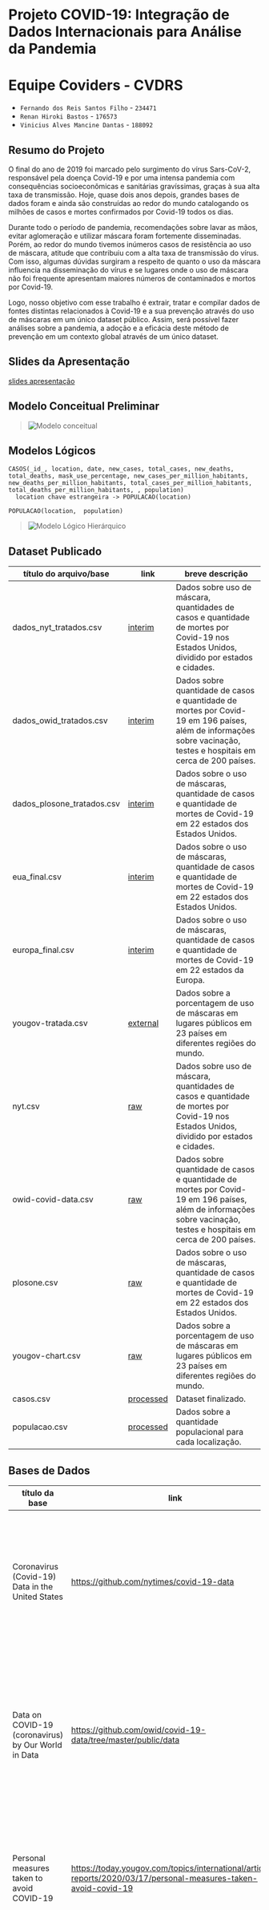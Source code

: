 # Projeto COVID-19: Integração de Dados Internacionais para Análise da Pandemia

# Equipe Coviders - CVDRS
* `Fernando dos Reis Santos Filho` - `234471`
* `Renan Hiroki Bastos` - `176573`
* `Vinicius Alves Mancine Dantas` - `188092`

## Resumo do Projeto
O final do ano de 2019 foi marcado pelo surgimento do vírus Sars-CoV-2, responsável pela doença Covid-19 e por uma intensa pandemia com consequências socioeconômicas e sanitárias gravíssimas, graças à sua alta taxa de transmissão. Hoje, quase dois anos depois, grandes bases de dados foram e ainda são construídas ao redor do mundo catalogando os milhões de casos e mortes confirmados por Covid-19 todos os dias.

Durante todo o período de pandemia, recomendações sobre lavar as mãos, evitar aglomeração e utilizar máscara foram fortemente disseminadas. Porém, ao redor do mundo tivemos inúmeros casos de resistência ao uso de máscara, atitude que contribuiu com a alta taxa de transmissão do vírus. Com isso, algumas dúvidas surgiram a respeito de quanto o uso da máscara influencia na disseminação do vírus e se lugares onde o uso de máscara não foi frequente apresentam maiores números de contaminados e mortos por Covid-19.

Logo, nosso objetivo com esse trabalho é extrair, tratar e compilar dados  de fontes distintas relacionados à Covid-19 e a sua prevenção através do uso de máscaras em um único dataset público. Assim, será possível fazer análises sobre a pandemia, a adoção e a eficácia deste método de prevenção em um contexto global através de um único dataset.
## Slides da Apresentação
[slides apresentação](slides/MC536-TrabalhoFinal.pdf)
## Modelo Conceitual Preliminar

> ![Modelo conceitual](assets/modelo-conceitual.png)
## Modelos Lógicos

~~~
CASOS(_id_, location, date, new_cases, total_cases, new_deaths, total_deaths, mask_use_percentage, new_cases_per_million_habitants, new_deaths_per_million_habitants, total_cases_per_million_habitants, total_deaths_per_million_habitants, , population)
  location chave estrangeira -> POPULACAO(location)

POPULACAO(location,  population)
~~~

> ![Modelo Lógico Hierárquico](assets/modelo-logico-hierarquico.png)

## Dataset Publicado

título do arquivo/base | link | breve descrição
----- | ----- | -----
dados_nyt_tratados.csv  | [interim](data/interim/dados_nyt_tratados.csv) | Dados sobre uso de máscara, quantidades de casos e quantidade de mortes por Covid-19 nos Estados Unidos, dividido por estados e cidades.
dados_owid_tratados.csv | [interim](data/interim/dados_owid_tratados.csv) | Dados sobre quantidade de casos e quantidade de mortes por Covid-19 em 196 países, além de informações sobre vacinação, testes e hospitais em cerca de 200 países.
dados_plosone_tratados.csv | [interim](data/interim/dados_plosone_tratados.csv) | Dados sobre o uso de máscaras, quantidade de casos e quantidade de mortes de Covid-19 em 22 estados dos Estados Unidos.
eua_final.csv | [interim](data/interim/eua_final.csv) | Dados sobre o uso de máscaras, quantidade de casos e quantidade de mortes de Covid-19 em 22 estados dos Estados Unidos.
europa_final.csv | [interim](data/interim/europa_final.csv) | Dados sobre o uso de máscaras, quantidade de casos e quantidade de mortes de Covid-19 em 22 estados da Europa.
yougov-tratada.csv | [external](data/external/yougov-tratada.csv) | Dados sobre a porcentagem de uso de máscaras em lugares públicos em 23 países em diferentes regiões do mundo.
nyt.csv | [raw](data/raw/nyt.csv) | Dados sobre uso de máscara, quantidades de casos e quantidade de mortes por Covid-19 nos Estados Unidos, dividido por estados e cidades.
owid-covid-data.csv | [raw](data/raw/owid-covid-data.csv) | Dados sobre quantidade de casos e quantidade de mortes por Covid-19 em 196 países, além de informações sobre vacinação, testes e hospitais em cerca de 200 países.
plosone.csv | [raw](data/raw/plosone.csv) | Dados sobre o uso de máscaras, quantidade de casos e quantidade de mortes de Covid-19 em 22 estados dos Estados Unidos.
yougov-chart.csv | [raw](data/raw/yougov-chart.csv) | Dados sobre a porcentagem de uso de máscaras em lugares públicos em 23 países em diferentes regiões do mundo.
casos.csv | [processed](data/processed/casos.csv) | Dataset finalizado.
populacao.csv | [processed](data/processed/populacao.csv) | Dados sobre a quantidade populacional para cada localização.

## Bases de Dados

título da base | link | breve descrição
----- | ----- | -----
Coronavirus (Covid-19) Data in the United States | https://github.com/nytimes/covid-19-data | Dados sobre uso de máscara, quantidades de casos e quantidade de mortes por Covid-19 nos Estados Unidos, dividido por estados e cidades.
Data on COVID-19 (coronavirus) by Our World in Data | https://github.com/owid/covid-19-data/tree/master/public/data | Dados sobre quantidade de casos e quantidade de mortes por Covid-19 em 196 países, além de informações sobre vacinação, testes e hospitais em cerca de 200 países.
Personal measures taken to avoid COVID-19 | https://today.yougov.com/topics/international/articles-reports/2020/03/17/personal-measures-taken-avoid-covid-19 | Dados sobre a porcentagem de uso de máscaras em lugares públicos em 23 países em diferentes regiões do mundo.
Mask adherence and rate of COVID-19 across the United States | https://journals.plos.org/plosone/article?id=10.1371/journal.pone.0249891#sec011 | Dados sobre o uso de máscaras, quantidade de casos e quantidade de mortes de Covid-19 em 22 estados dos Estados Unidos.

## Detalhamento do Projeto
> Apresente aqui detalhes do processo de construção do dataset e análise. Nesta seção ou na seção de Perguntas podem aparecer destaques de código como indicado a seguir. Note que foi usada uma técnica de highlight de código, que envolve colocar o nome da linguagem na abertura de um trecho com `~~~`, tal como `~~~python`.
> Os destaques de código devem ser trechos pequenos de poucas linhas, que estejam diretamente ligados a alguma explicação. Não utilize trechos extensos de código. Se algum código funcionar online (tal como um Jupyter Notebook), aqui pode haver links. No caso do Jupyter, preferencialmente para o Binder abrindo diretamente o notebook em questão.
~~~python
df = pd.read_excel("/content/drive/My Drive/Colab Notebooks/dataset.xlsx");
sns.set(color_codes=True);
sns.distplot(df.Hemoglobin);
plt.show();
~~~

> Se usar Orange para alguma análise, você pode apresentar uma captura do workflow, como o exemplo a seguir e descrevê-lo:
![Workflow no Orange](images/orange-zombie-meals-prediction.png)
> Coloque um link para o arquivo do notebook, programas ou workflows que executam as operações que você apresentar.
> Aqui devem ser apresentadas as operações de construção do dataset:
* extração de dados de fontes não estruturadas como, por exemplo, páginas Web
* agregação de dados fragmentados obtidos a partir de API
* integração de dados de múltiplas fontes
* tratamento de dados
* transformação de dados para facilitar análise e pesquisa
> Se for notebook, ele estará dentro da pasta `notebook`. Se por alguma razão o código não for executável no Jupyter, coloque na pasta `src` (por exemplo, arquivos do Orange ou Cytoscape). Se as operações envolverem queries executadas atraves de uma interface de um SGBD não executável no Jupyter, como o Cypher, apresente na forma de markdown.
## Evolução do Projeto
> Relatório de evolução, descrevendo as evoluções na modelagem do projeto, dificuldades enfrentadas, mudanças de rumo, melhorias e lições aprendidas. Referências aos diagramas, modelos e recortes de mudanças são bem-vindos.
> Podem ser apresentados destaques na evolução dos modelos conceitual e lógico. O modelo inicial e intermediários (quando relevantes) e explicação de refinamentos, mudanças ou evolução do projeto que fundamentaram as decisões.
> Relatar o processo para se alcançar os resultados é tão importante quanto os resultados.
## Perguntas de Pesquisa/Análise Combinadas e Respectivas Análises

### Pergunta/Análise 1
 * Os locais com maior número de casos são também os lugares com menor índice de uso de máscaras?

Para responder essa pergunta foi utilizada a estratégia de avaliar o número de casos confirmados de Covid-19 para cada quartil da porcentagem de adesão ao uso de máscara. Assim, é possível verificar se há alguma relação entre o número de de casos e o uso de máscaras e se países com maiores porcentagens de adesão ao uso da máscara possuem os menores números de casos de Covid.
 ~~~
SELECT sum(new_cases),
       avg(new_cases)
FROM casos,
WHERE mask_use_percentage < 25;

SELECT sum(new_cases),
       avg(new_cases)
FROM casos,
WHERE mask_use_percentage >= 25 AND mask_use_percentage < 50;

SELECT sum(new_cases),
       avg(new_cases)
FROM casos,
WHERE mask_use_percentage >= 50 AND mask_use_percentage < 75; 

SELECT sum(new_cases),
       avg(new_cases)
FROM casos,
WHERE mask_use_percentage >= 75;
 ~~~


### Pergunta/Análise 2
 * Quais são os locais com maior número de casos por índice de uso de máscaras?

Além de olhar a relação entre a adesão ao uso de máscaras e os casos confirmados de Covid em números absolutos é possível verificar essa relação em termos relativos. Para isso é possível criar a variável case_mask_rate como a taxa new_cases/mask_use_percentage e ordenar os países com o maior número de casos por índice de máscara.

  ~~~
SELECT location,
	   date,
	   mask_use_percentage,
	   new_cases,
	   new_cases/mask_use_percentage as case_mask_rate
FROM casos
WHERE mask_use_percentage > 0 AND new_cases > 0
ORDER BY case_mask_rate DESC
LIMIT 20;
 ~~~
 

### Pergunta/Análise 3
 * Há algum indício de que a frequência de uso de máscara influência na taxa de mortalidade?

Assim como o número de casos, a taxa de mortalidade também é um dado que é possível relacionar com a adesão ao uso de máscara. Para verificar de maneira mais eficiente a influência do uso de máscara na taxa de mortalidade, faz-se necessário entender os valores de forma relativa. Assim é possível gerar a taxa de mortalidaaade (número de mortes confirmadas por Covid para cada caso) mensal e total, permitindo analisar a influência do uso da máscara ao longo dos meses de pandemia sobre a taxa de mortalidade.

~~~
SELECT  location,
        date,
        mask_use_percentage,
        new_deaths/new_cases as monthly_death_rate,
        total_deaths/total_cases as overall_death_rate
FROM casos
ORDER BY mask_use_percentage, monthly_death_rate;
 ~~~
 
### Pergunta/Análise 4
 * Locais na mesma faixa de porcentagem de uso de máscara possuem taxas de infecções parecidas?
  ~~~
SELECT location,
       new_cases
FROM casos,
WHERE mask_use_percentage < 10;

SELECT location,
       new_cases
FROM casos,
WHERE mask_use_percentage >= 10 AND mask_user_percentage < 20;

SELECT location,
       new_cases
FROM casos,
WHERE mask_use_percentage >= 20 AND mask_user_percentage < 30;

SELECT location,
       new_cases
FROM casos,
WHERE mask_use_percentage >= 30 AND mask_user_percentage < 40;

SELECT location,
       new_cases
FROM casos,
WHERE mask_use_percentage >= 40 AND mask_user_percentage < 50;

SELECT location,
       new_cases
FROM casos,
WHERE mask_use_percentage >= 50 AND mask_user_percentage < 60;

SELECT location,
       new_cases
FROM casos,
WHERE mask_use_percentage >= 60 AND mask_user_percentage < 70;
SELECT location,
       new_cases
FROM casos,
WHERE mask_use_percentage >= 70 AND mask_user_percentage < 80;

SELECT location,
       new_cases
FROM casos,
WHERE mask_use_percentage >= 80 AND mask_user_percentage < 90;

SELECT location,
       new_cases
FROM casos,
WHERE mask_use_percentage >= 90;
 ~~~

### Pergunta/Análise 5
 * A proporção mortes/casos é influênciada pela frequência no uso de máscara?
  ~~~
SELECT avg(new_deaths*100/new_cases) as avarage_death_rate
FROM casos
WHERE mask_use_percentage < 25;

SELECT avg(new_deaths*100/new_cases) as avarage_death_rate
FROM casos
WHERE mask_use_percentage >= 25 AND mask_use_percentage < 50;

SELECT avg(new_deaths*100/new_cases) as avarage_death_rate
FROM casos
WHERE mask_use_percentage >= 50 AND mask_use_percentage < 75; 

SELECT avg(new_deaths*100/new_cases) as avarage_death_rate
FROM casos
WHERE mask_use_percentage >= 75;
 ~~~
